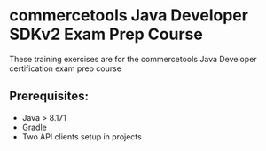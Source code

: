 # commercetools Java Developer SDKv2 Exam Prep Course

These training exercises are for the commercetools Java Developer certification exam prep course

## Prerequisites:

- Java > 8.171
- Gradle
- Two API clients setup in projects


